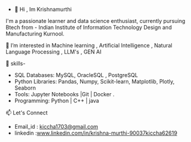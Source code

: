 - 👋 Hi , Im Krishnamurthi

I'm a passionate learner and  data science enthusiast, currently pursuing Btech from - Indian Institute of Information Technology Design and Manufacturing Kurnool.

👀 I’m interested in Machine learning , Artificial Intelligence , Natural Language Processing , LLM's , GEN AI  

🌱 skills-

- SQL Databases: MySQL, OracleSQL , PostgreSQL
- Python Libraries: Pandas, Numpy, Scikit-learn, Matplotlib, Plotly, Seaborn
- Tools: Jupyter Notebooks |Git | Docker .
- Programming: Python | C++ | java

📫 Let's Connect

- Email_id : kiccha1703@gmail.com
- linkedin :www.linkedin.com/in/krishna-murthi-90037kiccha62619
 

<!---
krishnamurthi-ramesh/krishnamurthi-ramesh is a ✨ special ✨ repository because its `README.md` (this file) appears on your GitHub profile.
You can click the Preview link to take a look at your changes.
--->
